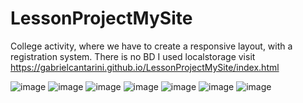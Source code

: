 # LessonProjectMySite
College activity, where we have to create a responsive layout, with a registration system. There is no BD I used localstorage
visit https://gabrielcantarini.github.io/LessonProjectMySite/index.html


![image](https://github.com/GabrielCantarini/LessonProjectMySite/assets/117052121/304a41b7-0ea7-4b72-a162-ed037a96c6f4)
![image](https://github.com/GabrielCantarini/LessonProjectMySite/assets/117052121/cbe7b9d4-d3d6-4e2f-a235-9590985fdeda)
![image](https://github.com/GabrielCantarini/LessonProjectMySite/assets/117052121/9520f22e-0e8e-4a6a-8561-21648b8c5363)
![image](https://github.com/GabrielCantarini/LessonProjectMySite/assets/117052121/758d6baa-cfe9-42fa-b8ed-ec0704ef6020)
![image](https://github.com/GabrielCantarini/LessonProjectMySite/assets/117052121/2b20544a-9970-46ea-a945-3e0a7028ed5c)
![image](https://github.com/GabrielCantarini/LessonProjectMySite/assets/117052121/d9eca946-0708-4bb0-8b04-8563f87596f8)
![image](https://github.com/GabrielCantarini/LessonProjectMySite/assets/117052121/2238fa02-cfdf-4a4f-b0e7-9d5f4014874f)

